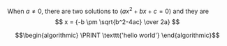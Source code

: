 When $a \ne 0$, there are two solutions to $(ax^2 + bx + c = 0)$ and they are 
$$ x = {-b \pm \sqrt{b^2-4ac} \over 2a} $$


$$\begin{algorithmic}
    \PRINT \texttt{'hello world'}
    \end{algorithmic}$$
